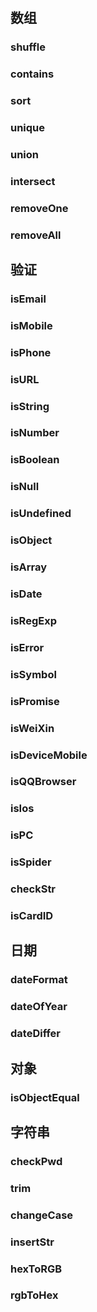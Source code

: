 <!--
 * @Author       : Humility
 * @Date         : 2021-10-25 21:00:42
 * @LastEditTime : 2021-10-26 13:56:59
 * @LastEditors  : Humility
 * @FilePath     : \humble-utils\docs\API.md
 * @Description  : api
-->

#

## 数组

### shuffle

### contains

### sort

### unique

### union

### intersect

### removeOne

### removeAll

## 验证

### isEmail

### isMobile

### isPhone

### isURL

### isString

### isNumber

### isBoolean

### isNull

### isUndefined

### isObject

### isArray

### isDate

### isRegExp

### isError

### isSymbol

### isPromise

### isWeiXin

### isDeviceMobile

### isQQBrowser

### isIos

### isPC

### isSpider

### checkStr

### isCardID

## 日期

### dateFormat

### dateOfYear

### dateDiffer

## 对象

### isObjectEqual

## 字符串

### checkPwd

### trim

### changeCase

### insertStr

### hexToRGB

### rgbToHex
